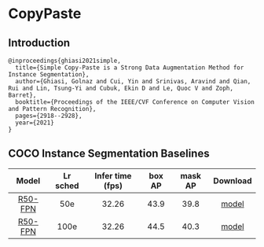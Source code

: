 # CopyPaste

## Introduction

```
@inproceedings{ghiasi2021simple,
  title={Simple Copy-Paste is a Strong Data Augmentation Method for Instance Segmentation},
  author={Ghiasi, Golnaz and Cui, Yin and Srinivas, Aravind and Qian, Rui and Lin, Tsung-Yi and Cubuk, Ekin D and Le, Quoc V and Zoph, Barret},
  booktitle={Proceedings of the IEEE/CVF Conference on Computer Vision and Pattern Recognition},
  pages={2918--2928},
  year={2021}
}
```

## COCO Instance Segmentation Baselines

| Model | Lr sched | Infer time (fps) | box AP | mask AP | Download |
| :---: | :------: | :---------------: | :----: | :-----: | :------: |
| [R50-FPN](coco_mask_rcnn_R_50_FPN_lsj_50e.yml) | 50e | 32.26 | 43.9 | 39.8 | [model](https://www.codewithgpu.com/m/seetaresearch/seetadet/coco_mask_rcnn_R_50_FPN_lsj_50e) |
| [R50-FPN](coco_mask_rcnn_R_50_FPN_lsj_100e.yml) | 100e | 32.26 | 44.5 | 40.3 | [model](https://www.codewithgpu.com/m/seetaresearch/seetadet/coco_mask_rcnn_R_50_FPN_lsj_100e) |
